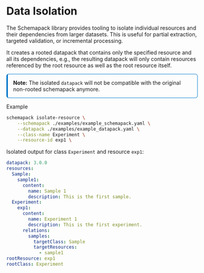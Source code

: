<!--
 Copyright 2021 - 2025 Universität Tübingen, DKFZ, EMBL, and Universität zu Köln
 for the German Human Genome-Phenome Archive (GHGA)

 Licensed under the Apache License, Version 2.0 (the "License");
 you may not use this file except in compliance with the License.
 You may obtain a copy of the License at

     http://www.apache.org/licenses/LICENSE-2.0

 Unless required by applicable law or agreed to in writing, software
 distributed under the License is distributed on an "AS IS" BASIS,
 WITHOUT WARRANTIES OR CONDITIONS OF ANY KIND, either express or implied.
 See the License for the specific language governing permissions and
 limitations under the License.
-->

# Data Isolation

The Schemapack library provides tooling to isolate individual resources and their dependencies from larger datasets. This is useful for partial extraction, targeted validation, or incremental processing.

It creates a rooted datapack that contains only the specified resource and all its dependencies, e.g., the resulting datapack will only contain resources referenced by the root resource as well as the root resource itself.

<div style="border: 1px solid #007acc; border-left: 4px solid #007acc; padding: 1em; border-radius: 6px; background: transparent; margin-bottom: 1em;">
  <strong>Note:</strong> The isolated <code>datapack</code> will not be compatible with the original non-rooted schemapack anymore.
</div>

Example

```bash
schemapack isolate-resource \
    --schemapack ./examples/example_schemapack.yaml \
    --datapack ./examples/example_datapack.yaml \
    --class-name Experiment \
    --resource-id exp1 \
```

Isolated output for class `Experiment` and resource `exp1`:


```yaml
datapack: 3.0.0
resources:
  Sample:
    sample1:
      content:
        name: Sample 1
        description: This is the first sample.
  Experiment:
    exp1:
      content:
        name: Experiment 1
        description: This is the first experiment.
      relations:
        samples:
          targetClass: Sample
          targetResources:
            - sample1
rootResource: exp1
rootClass: Experiment
```
